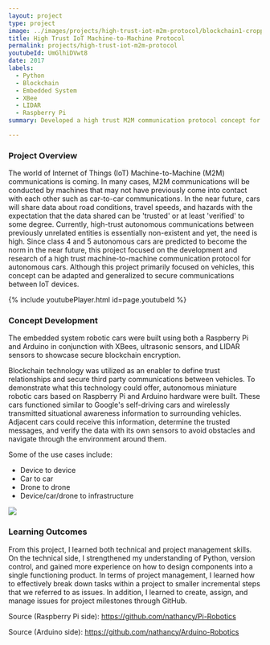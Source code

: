 ```yaml
---
layout: project
type: project
image: ../images/projects/high-trust-iot-m2m-protocol/blockchain1-cropped.jpg
title: High Trust IoT Machine-to-Machine Protocol
permalink: projects/high-trust-iot-m2m-protocol
youtubeId: UmGlhiDVwt8
date: 2017
labels:
  - Python
  - Blockchain
  - Embedded System
  - XBee
  - LIDAR
  - Raspberry Pi
summary: Developed a high trust M2M communication protocol concept for autonomous vehicles using blockchain technology.

---
```


### Project Overview
The world of Internet of Things (IoT) Machine-to-Machine (M2M) communications is coming. In many cases, M2M communications will be conducted by machines that may not have previously come into contact with each other such as car-to-car communications. In the near future, cars will share data about road conditions, travel speeds, and hazards with the expectation that the data shared can be 'trusted' or at least 'verified' to some degree. Currently, high-trust autonomous communications between previously unrelated entities is essentially non-existent and yet, the need is high. Since class 4 and 5 autonomous cars are predicted to become the norm in the near future, this project focused on the development and research of a high trust machine-to-machine communication protocol for autonomous cars. Although this project primarily focused on vehicles, this concept can be adapted and generalized to secure communications between IoT devices.

{% include youtubePlayer.html id=page.youtubeId %}

### Concept Development
The embedded system robotic cars were built using both a Raspberry Pi and Arduino in conjunction with XBees, ultrasonic sensors, and LIDAR sensors to showcase secure blockchain encryption. 

Blockchain technology was utilized as an enabler to define trust relationships and secure third party communications between vehicles. To demonstrate what this technology could offer, autonomous miniature robotic cars based on Raspberry Pi and Arduino hardware were built. These cars functioned similar to Google's self-driving cars and wirelessly transmitted situational awareness information to surrounding vehicles. Adjacent cars could receive this information, determine the trusted messages, and verify the data with its own sensors to avoid obstacles and navigate through the environment around them. 

Some of the use cases include:
<ul>
<li>Device to device</li>
<li>Car to car</li>
<li>Drone to drone</li>
<li>Device/car/drone to infrastructure</li>
</ul>

<img class="ui fluid image" src="../images/projects/high-trust-iot-m2m-protocol/tworobots.jpg" data-action="zoom">

### Learning Outcomes
From this project, I learned both technical and project management skills. On the technical side, I strengthened my understanding of Python, version control, and gained more experience on how to design components into a single functioning product. In terms of project management, I learned how to effectively break down tasks within a project to smaller incremental steps that we referred to as issues. In addition, I learned to create, assign, and manage issues for project milestones through GitHub. 

Source (Raspberry Pi side): <a href="https://github.com/nathancy/Pi-Robotics" target="_blank"><i class="large github icon"></i>https://github.com/nathancy/Pi-Robotics</a> 

Source (Arduino side): <a href="https://github.com/nathancy/Arduino-Robotics" target="_blank"><i class="large github icon"></i>https://github.com/nathancy/Arduino-Robotics</a> 
